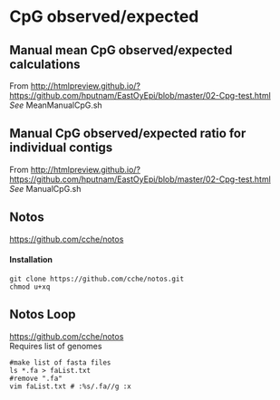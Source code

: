 # CpG observed/expected

## Manual mean CpG observed/expected calculations
From http://htmlpreview.github.io/?https://github.com/hputnam/EastOyEpi/blob/master/02-Cpg-test.html  
_See_ MeanManualCpG.sh

## Manual CpG observed/expected ratio for individual contigs
From http://htmlpreview.github.io/?https://github.com/hputnam/EastOyEpi/blob/master/02-Cpg-test.html  
_See_ ManualCpG.sh

## Notos
https://github.com/cche/notos  
#### Installation
```
git clone https://github.com/cche/notos.git
chmod u+xq
```

## Notos Loop
https://github.com/cche/notos  
Requires list of genomes
```
#make list of fasta files
ls *.fa > faList.txt
#remove ".fa"
vim faList.txt # :%s/.fa//g :x
```
